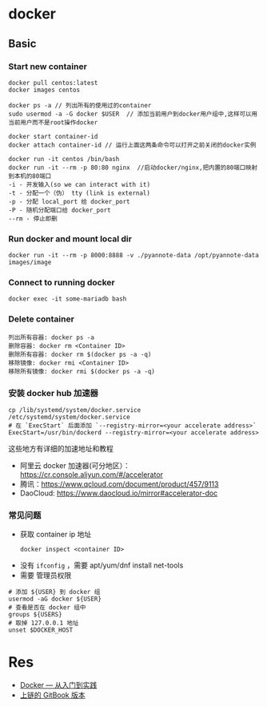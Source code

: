 # docker

## Basic

### Start new container
```
docker pull centos:latest
docker images centos

docker ps -a // 列出所有的使用过的container
sudo usermod -a -G docker $USER  // 添加当前用户到docker用户组中,这样可以用当前用户而不是root操作docker

docker start container-id
docker attach container-id // 运行上面这两条命令可以打开之前关闭的docker实例

docker run -it centos /bin/bash
docker run -it --rm -p 80:80 nginx  //启动docker/nginx,把内置的80端口映射到本机的80端口
-i - 开发输入(so we can interact with it)
-t - 分配一个（伪） tty (link is external)
-p - 分配 local_port 给 docker_port
-P - 随机分配端口给 docker_port
--rm - 停止即删
```

### Run docker and mount local dir
```
docker run -it --rm -p 8000:8888 -v ./pyannote-data /opt/pyannote-data images/image
```

### Connect to running docker
```
docker exec -it some-mariadb bash
```

### Delete container
```
列出所有容器: docker ps -a
删除容器: docker rm <Container ID>
删除所有容器: docker rm $(docker ps -a -q)
移除镜像: docker rmi <Container ID>
移除所有镜像: docker rmi $(docker ps -a -q)
```

### 安装 docker hub 加速器
```
cp /lib/systemd/system/docker.service /etc/systemd/system/docker.service
# 在 `ExecStart` 后面添加 `--registry-mirror=<your accelerate address>`
ExecStart=/usr/bin/dockerd --registry-mirror=<your accelerate address>
```
这些地方有详细的加速地址和教程
- 阿里云 docker 加速器(可分地区）：https://cr.console.aliyun.com/#/accelerator
- 腾讯：https://www.qcloud.com/document/product/457/9113
- DaoCloud: https://www.daocloud.io/mirror#accelerator-doc

### 常见问题
- 获取 container ip 地址
    ```
    docker inspect <container ID>
    ```
- 没有 `ifconfig` ，需要 apt/yum/dnf install net-tools
- 需要 管理员权限
```
# 添加 ${USER} 到 docker 组
usermod -aG docker ${USER}
# 查看是否在 docker 组中
groups ${USERS}
# 取掉 127.0.0.1 地址
unset $DOCKER_HOST
```


# Res
- [Docker — 从入门到实践](https://github.com/yeasy/docker_practice)
- [上链的 GitBook 版本](https://www.gitbook.io/book/yeasy/docker_practice)
